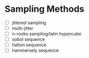 # Sampling Methods
- [ ] jittered sampling
- [ ] multi-jitter
- [ ] n-rooks sampling/latin hypercube
- [ ] sobol sequence
- [ ] halton sequence
- [ ] hammersely sequence